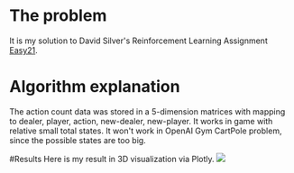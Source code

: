 # The problem
It is my solution to David Silver's Reinforcement Learning Assignment [Easy21](http://www0.cs.ucl.ac.uk/staff/d.silver/web/Teaching_files/Easy21-Johannes.pdf).

# Algorithm explanation
The action count data was stored in a 5-dimension matrices with mapping to dealer, player, action, new-dealer, new-player. It works in game with relative small total states. It won't work in OpenAI Gym CartPole problem, since the possible states are too big.


#Results
Here is my result in 3D visualization via Plotly.
<img src="./training-result.gif">